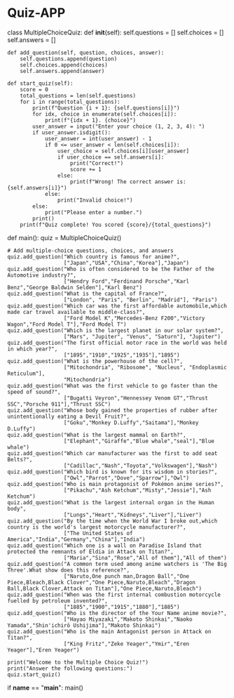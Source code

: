 # Quiz-APP
class MultipleChoiceQuiz:
    def __init__(self):
        self.questions = []
        self.choices = []
        self.answers = []

    def add_question(self, question, choices, answer):
        self.questions.append(question)
        self.choices.append(choices)
        self.answers.append(answer)

    def start_quiz(self):
        score = 0
        total_questions = len(self.questions)
        for i in range(total_questions):
            print(f"Question {i + 1}: {self.questions[i]}")
            for idx, choice in enumerate(self.choices[i]):
                print(f"{idx + 1}. {choice}")
            user_answer = input("Enter your choice (1, 2, 3, 4): ")
            if user_answer.isdigit():
                user_answer = int(user_answer) - 1
                if 0 <= user_answer < len(self.choices[i]):
                    user_choice = self.choices[i][user_answer]
                    if user_choice == self.answers[i]:
                        print("Correct!")
                        score += 1
                    else:
                        print(f"Wrong! The correct answer is: {self.answers[i]}")
                else:
                    print("Invalid choice!")
            else:
                print("Please enter a number.")
            print()
        print(f"Quiz complete! You scored {score}/{total_questions}")

def main():
    quiz = MultipleChoiceQuiz()

    # Add multiple-choice questions, choices, and answers
    quiz.add_question("Which country is famous for anime?",
                      ["Japan","USA","China","Korea"],"Japan")
    quiz.add_question("Who is often considered to be the Father of the Automotive industry?",
                      ["Hendry Ford","Ferdinand Porsche","Karl Benz","George Baldwin Selden"],"Karl Benz")
    quiz.add_question("What is the capital of France?",
                      ["London", "Paris", "Berlin", "Madrid"], "Paris")
    quiz.add_question("Which car was the first affordable automobile,which made car travel available to middle-class?",
                      ["Ford Model K","Mercedes-Benz F200","Victory Wagon","Ford Model T"],"Ford Model T")
    quiz.add_question("Which is the largest planet in our solar system?",
                      ["Mars", "Jupiter", "Venus", "Saturn"], "Jupiter")
    quiz.add_question("The first official motor race in the world was held in which year?",
                      ["1895","1910","1925","1935"],"1895")
    quiz.add_question("What is the powerhouse of the cell?",
                      ["Mitochondria", "Ribosome", "Nucleus", "Endoplasmic Reticulum"],
                      "Mitochondria")
    quiz.add_question("What was the first vehicle to go faster than the speed of sound?",
                      ["Bugatti Veyron","Hennessey Venom GT","Thrust SSC","Porsche 911"],"Thrust SSC")
    quiz.add_question("Whose body gained the properties of rubber after unintentionally eating a Devil Fruit?",
                      ["Goku","Monkey D.Luffy","Saitama"],"Monkey D.Luffy")
    quiz.add_question("What is the largest mammal on Earth?",
                      ["Elephant","Giraffe","Blue whale","seal"],"Blue whale")
    quiz.add_question("Which car manufacturer was the first to add seat Belts?",
                      ["Cadillac","Nash","Toyota","Volkswagen"],"Nash")
    quiz.add_question("Which bird is known for its wisdom in stories?",
                      ["Owl","Parrot","Dove","Sparrow"],"Owl")
    quiz.add_question("Who is main protagonist of Pokémon anime series?",
                      ["Pikachu","Ash Ketchum","Misty","Jessie"],"Ash Ketchum")
    quiz.add_question("What is the largest internal organ in the Human body",
                      ["Lungs","Heart","Kidneys","Liver"],"Liver")
    quiz.add_question("By the time when the World War I broke out,which country is the world's largest motorcycle manufacturer?",
                      ["The United States of America","India","Germany","China"],"India")
    quiz.add_question("Which one is a wall on Paradise Island that protected the remnants of Eldia in Attack on Titan?",
                      ["Maria","Sina","Rose","All of them"],"All of them")
    quiz.add_question("A common term used among anime watchers is 'The Big Three'.What show does this reference?",
                      ["Naruto,One punch man,Dragon Ball","One Piece,Bleach,Black Clover","One Piece,Naruto,Bleach","Dragon Ball,Black Clover,Attack on Titan"],"One Piece,Naruto,Bleach")
    quiz.add_question("When was the first internal combustion motorcycle fuelled by petroleum invented?",
                      ["1885","1900","1915","1880"],"1885")
    quiz.add_question("Who is the director of the Your Name anime movie?",
                      ["Hayao Miyazaki","Makoto Shinkai","Naoko Yamada","Shin'ichirō Ushijima"],"Makoto Shinkai")
    quiz.add_question("Who is the main Antagonist person in Attack on Titan?",
                      ["King Fritz","Zeke Yeager","Ymir","Eren Yeager"],"Eren Yeager")

    print("Welcome to the Multiple Choice Quiz!")
    print("Answer the following questions:")
    quiz.start_quiz()

if __name__ == "__main__":
    main()
